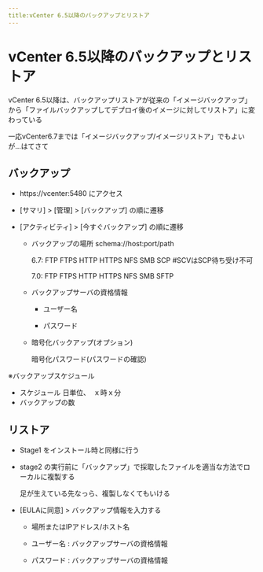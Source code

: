 ```yaml
---
title:vCenter 6.5以降のバックアップとリストア
---
```

# vCenter 6.5以降のバックアップとリストア

vCenter 6.5以降は、バックアップリストアが従来の「イメージバックアップ」から「ファイルバックアップしてデプロイ後のイメージに対してリストア」に変わっている

一応vCenter6.7までは「イメージバックアップ/イメージリストア」でもよいが...はてさて


## バックアップ

- https://vcenter:5480 にアクセス

- [サマリ] > [管理] > [バックアップ] の順に遷移

- [アクティビティ] > [今すぐバックアップ] の順に遷移

  - バックアップの場所 schema://host:port/path
    
    6.7: FTP FTPS HTTP HTTPS NFS SMB SCP #SCVはSCP待ち受け不可

    7.0: FTP FTPS HTTP HTTPS NFS SMB SFTP 

  - バックアップサーバの資格情報

    - ユーザー名

    - パスワード

  - 暗号化バックアップ(オプション)

    暗号化パスワード(パスワードの確認)

※バックアップスケジュール
- スケジュール 日単位、　ｘ時ｘ分
- バックアップの数


## リストア

- Stage1 をインストール時と同様に行う

- stage2 の実行前に「バックアップ」で採取したファイルを適当な方法でローカルに複製する
  
  足が生えている先なっら、複製しなくてもいける

- [EULAに同意] > バックアップ情報を入力する

  - 場所またはIPアドレス/ホスト名

  - ユーザー名 : バックアップサーバの資格情報

  - パスワード : バックアップサーバの資格情報



